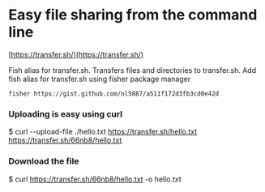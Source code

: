 # Easy file sharing from the command line

[https://transfer.sh/](https://transfer.sh/)

Fish alias for transfer.sh. Transfers files and directories to transfer.sh.
Add fish alias for transfer.sh using fisher package manager
```
fisher https://gist.github.com/nl5887/a511f172d3fb3cd0e42d
```

### Uploading is easy using curl 
$ curl --upload-file ./hello.txt https://transfer.sh/hello.txt 
https://transfer.sh/66nb8/hello.txt 

### Download the file 
$ curl https://transfer.sh/66nb8/hello.txt -o hello.txt
